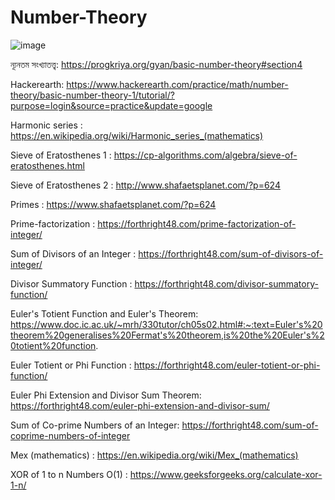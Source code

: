# Number-Theory

![image](https://github.com/user-attachments/assets/0ea9edde-c9e8-4f78-ac5c-dd12192b09aa)




ন্যূনতম সংখ্যাতত্ত্ব:  https://progkriya.org/gyan/basic-number-theory#section4

Hackerearth: https://www.hackerearth.com/practice/math/number-theory/basic-number-theory-1/tutorial/?purpose=login&source=practice&update=google

Harmonic series : https://en.wikipedia.org/wiki/Harmonic_series_(mathematics)

Sieve of Eratosthenes 1 : https://cp-algorithms.com/algebra/sieve-of-eratosthenes.html

Sieve of Eratosthenes 2 : http://www.shafaetsplanet.com/?p=624 

Primes : https://www.shafaetsplanet.com/?p=624

Prime-factorization : https://forthright48.com/prime-factorization-of-integer/

Sum of Divisors of an Integer : https://forthright48.com/sum-of-divisors-of-integer/

Divisor Summatory Function : https://forthright48.com/divisor-summatory-function/








Euler's Totient Function and Euler's Theorem: https://www.doc.ic.ac.uk/~mrh/330tutor/ch05s02.html#:~:text=Euler's%20theorem%20generalises%20Fermat's%20theorem,is%20the%20Euler's%20totient%20function.





Euler Totient or Phi Function : https://forthright48.com/euler-totient-or-phi-function/

Euler Phi Extension and Divisor Sum Theorem: https://forthright48.com/euler-phi-extension-and-divisor-sum/

Sum of Co-prime Numbers of an Integer: https://forthright48.com/sum-of-coprime-numbers-of-integer

Mex (mathematics) : https://en.wikipedia.org/wiki/Mex_(mathematics)

XOR of 1 to n Numbers O(1) : https://www.geeksforgeeks.org/calculate-xor-1-n/


